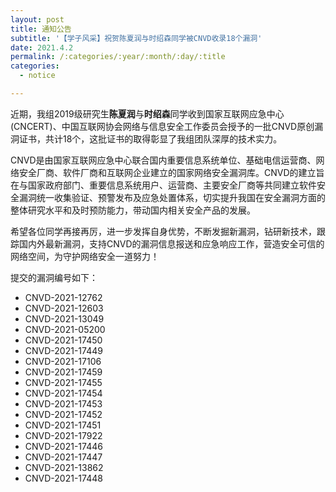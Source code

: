 ```yaml
---
layout: post
title: 通知公告
subtitle: '【学子风采】祝贺陈夏润与时绍森同学被CNVD收录18个漏洞'
date: 2021.4.2
permalink: /:categories/:year/:month/:day/:title
categories:
  - notice

---
```


近期，我组2019级研究生**陈夏润**与**时绍森**同学收到国家互联网应急中心(CNCERT)、中国互联网协会网络与信息安全工作委员会授予的一批CNVD原创漏洞证书，共计18个，这批证书的取得彰显了我组团队深厚的技术实力。

CNVD是由国家互联网应急中心联合国内重要信息系统单位、基础电信运营商、网络安全厂商、软件厂商和互联网企业建立的国家网络安全漏洞库。CNVD的建立旨在与国家政府部门、重要信息系统用户、运营商、主要安全厂商等共同建立软件安全漏洞统一收集验证、预警发布及应急处置体系，切实提升我国在安全漏洞方面的整体研究水平和及时预防能力，带动国内相关安全产品的发展。 

希望各位同学再接再厉，进一步发挥自身优势，不断发掘新漏洞，钻研新技术，跟踪国内外最新漏洞，支持CNVD的漏洞信息报送和应急响应工作，营造安全可信的网络空间，为守护网络安全一道努力！

提交的漏洞编号如下：
+ CNVD-2021-12762 
+ CNVD-2021-12603 
+ CNVD-2021-13049 
+ CNVD-2021-05200 
+ CNVD-2021-17450 
+ CNVD-2021-17449 
+ CNVD-2021-17106 
+ CNVD-2021-17459 
+ CNVD-2021-17455 
+ CNVD-2021-17454 
+ CNVD-2021-17453 
+ CNVD-2021-17452 
+ CNVD-2021-17451 
+ CNVD-2021-17922 
+ CNVD-2021-17446 
+ CNVD-2021-17447 
+ CNVD-2021-13862 
+ CNVD-2021-17448
